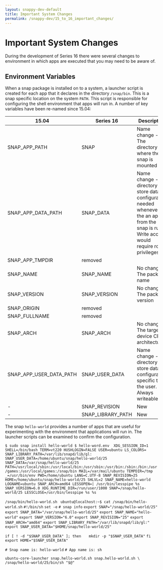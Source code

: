 ```yaml
---
layout: snappy-dev-default
title: Important System Changes
permalink: /snappy-dev/15_to_16_important_changes/
---
```

# Important System Changes
During the development of Series 16 there were several changes to environment in which apps are executed that you may need to be aware of.

## Environment Variables 
When a snap package is installed on to a system, a launcher script is created for each app that it declares in the directory `/snap/bin`. This is a snap specific location on the system `PATH`. This script is responsible for configuring the shell environment that apps will run in. A number of key variables have been re-named since 15.04:

15.04 | Series 16 | Description
---- | ---- | ----
SNAP_APP_PATH | SNAP | Name change - The directory where the snap is mounted
SNAP_APP_DATA_PATH | SNAP_DATA | Name change - A directory to store data or configuration needed whenever the an app from the snap is run. Write access would require root privileges.
SNAP_APP_TMPDIR | removed | 
SNAP_NAME | SNAP_NAME | No change - The package name
SNAP_VERSION | SNAP_VERSION | No change - The package version
SNAP_ORIGIN | removed
SNAP_FULLNAME | removed
SNAP_ARCH | SNAP_ARCH | No change - The target device CPU architecture
SNAP_APP_USER_DATA_PATH | SNAP_USER_DATA | Name change - A directory to store data or configuration specific to the user. Always writeable.
-  | SNAP_REVISION | New
-  | SNAP_LIBRARY_PATH  | New 

The snap `hello-world` provides a number of apps that are useful for experimenting with the environment that applications will run in. The launcher scripts can be examined to confirm the configuration.

` $ sudo snap install hello-world
$ hello-word.env 
XDG_SESSION_ID=1
SHELL=/bin/bash
TERM=vt220
HUSHLOGIN=FALSE
USER=ubuntu
LS_COLORS=
SNAP_LIBRARY_PATH=/var/lib/snapd/lib/gl:
SNAP_USER_DATA=/home/ubuntu/snap/hello-world/25
SNAP_DATA=/var/snap/hello-world/25
PATH=/usr/local/sbin:/usr/local/bin:/usr/sbin:/usr/bin:/sbin:/bin:/usr/games:/usr/local/games:/snap/bin
MAIL=/var/mail/ubuntu
TEMPDIR=/tmp
_=/usr/bin/env
PWD=/home/ubuntu
LANG=C.UTF-8
SNAP_REVISION=25
HOME=/home/ubuntu/snap/hello-world/25
SHLVL=2
SNAP_NAME=hello-world
LOGNAME=ubuntu
SNAP_ARCH=amd64
LESSOPEN=| /usr/bin/lesspipe %s
SNAP_VERSION=6.0
XDG_RUNTIME_DIR=/run/user/1000
SNAP=/snap/hello-world/25
LESSCLOSE=/usr/bin/lesspipe %s %s `

`/snap/bin/hello-world.sh `
`ubuntu@localhost:~$ cat /snap/bin/hello-world.sh`
`#!/bin/sh`
`set -e`
`# snap info`
`export SNAP="/snap/hello-world/25"`
`export SNAP_DATA="/var/snap/hello-world/25"`
`export SNAP_NAME="hello-world"`
`export SNAP_VERSION="6.0"`
`export SNAP_REVISION="25"`
`export SNAP_ARCH="amd64"`
`export SNAP_LIBRARY_PATH="/var/lib/snapd/lib/gl:"`
`export SNAP_USER_DATA="$HOME/snap/hello-world/25"`

`if [ ! -d "$SNAP_USER_DATA" ]; then`
`   mkdir -p "$SNAP_USER_DATA"`
`fi`
`export HOME="$SNAP_USER_DATA"`

`# Snap name is: hello-world`
`# App name is: sh`

`ubuntu-core-launcher snap.hello-world.sh snap.hello-world.sh \ /snap/hello-world/25/bin/sh "$@" `




